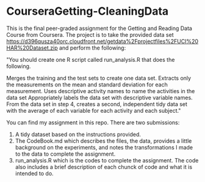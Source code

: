 # CourseraGetting-CleaningData
This is the final peer-graded assignment for the Getting and Reading Data Course from Coursera. The project is to take the provided data set https://d396qusza40orc.cloudfront.net/getdata%2Fprojectfiles%2FUCI%20HAR%20Dataset.zip and perform the following:

"You should create one R script called run_analysis.R that does the following.

Merges the training and the test sets to create one data set. Extracts only the measurements on the mean and standard deviation for each measurement. Uses descriptive activity names to name the activities in the data set Appropriately labels the data set with descriptive variable names. From the data set in step 4, creates a second, independent tidy data set with the average of each variable for each activity and each subject."

You can find my assignment in this repo. There are two submissions:

1)  A tidy dataset based on the instructions provided.
2)  The CodeBook.md which describes the files, the data, provides a little background on the experiments, and notes the transformations I made to the data to complete the assignment.
3)  run_analysis.R which is the codes to complete the assignment. The code also includes a brief description of each chunck of code and what it is intended to do.
